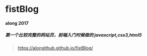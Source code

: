 # fistBlog
#### along 2017
##### 第一个比较完整的网站页，前端入门时候做的 javascript,css3,html5
>https://alongithub.github.io/fistBlog/
